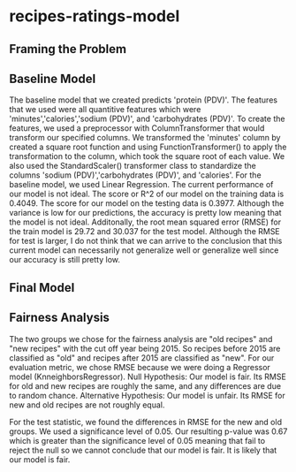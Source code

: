 # recipes-ratings-model

## Framing the Problem

## Baseline Model
The baseline model that we created predicts 'protein (PDV)'. The features that we used were all quantitive features which were 'minutes','calories','sodium (PDV)', and 'carbohydrates (PDV)'. To create the features, we used a preprocessor with ColumnTransformer that would transform our specified columns. We transformed the 'minutes' column by created a square root function and using FunctionTransformer() to apply the transformation to the column, which took the square root of each value. We also used the StandardScaler() transformer class to standardize the columns 'sodium (PDV)','carbohydrates (PDV)', and 'calories'. For the baseline model, we used Linear Regression. The current performance of our model is not ideal. The score or R^2 of our model on the training data is 0.4049. The score for our model on the testing data is 0.3977. Although the variance is low for our predictions, the accuracy is pretty low meaning that the model is not ideal. Additonally, the root mean squared error (RMSE) for the train model is 29.72 and 30.037 for the test model. Although the RMSE for test is larger, I do not think that we can arrive to the conclusion that this current model can necessarily not generalize well or generalize well since our accuracy is still pretty low. 

## Final Model

## Fairness Analysis
The two groups we chose for the fairness analysis are "old recipes" and "new recipes" with the cut off year being 2015. So recipes before 2015 are classified as "old" and recipes after 2015 are classified as "new". For our evaluation metric, we chose RMSE because we were doing a Regressor model (KnneighborsRegressor). 
Null Hypothesis: Our model is fair. Its RMSE for old and new recipes are roughly the same, and any differences are due to random chance.
Alternative Hypothesis: Our model is unfair. Its RMSE for new and old recipes are not roughly equal.

For the test statistic, we found the differences in RMSE for the new and old groups. We used a significance level of 0.05. Our resulting p-value was 0.67 which is greater than the significance level of 0.05 meaning that fail to reject the null so we cannot conclude that our model is fair. It is likely that our model is fair.
